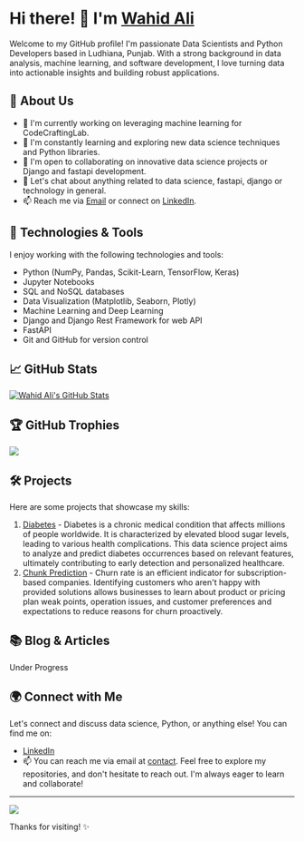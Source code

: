 # Hi there! 👋 I'm [Wahid Ali](https://github.com/w7Ali)

Welcome to my GitHub profile! I'm passionate Data Scientists and Python Developers based in Ludhiana, Punjab. With a strong background in data analysis, machine learning, and software development, I love turning data into actionable insights and building robust applications.

## 🌱 About Us

- 🔭 I'm currently working on leveraging machine learning for CodeCraftingLab.
- 🌱 I'm constantly learning and exploring new data science techniques and Python libraries.
- 👯 I'm open to collaborating on innovative data science projects or Django and fastapi development.
- 💬 Let's chat about anything related to data science, fastapi, django or technology in general.
- 📫 Reach me via [Email](mailto:mr.wahidali7c@gmail.com) or connect on [LinkedIn](https://www.linkedin.com/in/mr-wahid-ali-7c/).

## 🚀 Technologies & Tools

I enjoy working with the following technologies and tools:

- Python (NumPy, Pandas, Scikit-Learn, TensorFlow, Keras)
- Jupyter Notebooks
- SQL and NoSQL databases
- Data Visualization (Matplotlib, Seaborn, Plotly)
- Machine Learning and Deep Learning
- Django and Django Rest Framework for web API
- FastAPI
- Git and GitHub for version control

## 📈 GitHub Stats

[![Wahid Ali's GitHub Stats](https://github-readme-stats.vercel.app/api?username=w7Ali&show_icons=true&theme=radical)](https://github.com/w7Ali)

## 🏆 GitHub Trophies
![](https://github-profile-trophy.vercel.app/?username=w7Ali&theme=radical&no-frame=false&no-bg=false&margin-w=4)


## 🛠️ Projects

Here are some projects that showcase my skills:

1. [Diabetes](https://github.com/w7Ali/DataScience_ML/blob/main/Diabetes_Predicition/Diabetes.png) - Diabetes is a chronic medical condition that affects millions of people worldwide. It is characterized by elevated blood sugar levels, leading to various health complications. This data science project aims to analyze and predict diabetes occurrences based on relevant features, ultimately contributing to early detection and personalized healthcare.
2. [Chunk Prediction](https://github.com/w7Ali/DataScience_ML/blob/main/Customer_Chunk_Prediction/streamlit-app.gif) - Churn rate is an efficient indicator for subscription-based companies. Identifying customers who aren't happy with provided solutions allows businesses to learn about product or pricing plan weak points, operation issues, and customer preferences and expectations to reduce reasons for churn proactively.

## 📚 Blog & Articles
Under Progress

## 🌍 Connect with Me

Let's connect and discuss data science, Python, or anything else! You can find me on:

- [LinkedIn](https://www.linkedin.com/in/mr-wahid-ali-7c)
- 📫 You can reach me via email at [contact](mailto:mr.wahidali7c@gmail.com).
Feel free to explore my repositories, and don't hesitate to reach out. I'm always eager to learn and collaborate!



---
![](https://visitcount.itsvg.in)




Thanks for visiting! ✨
